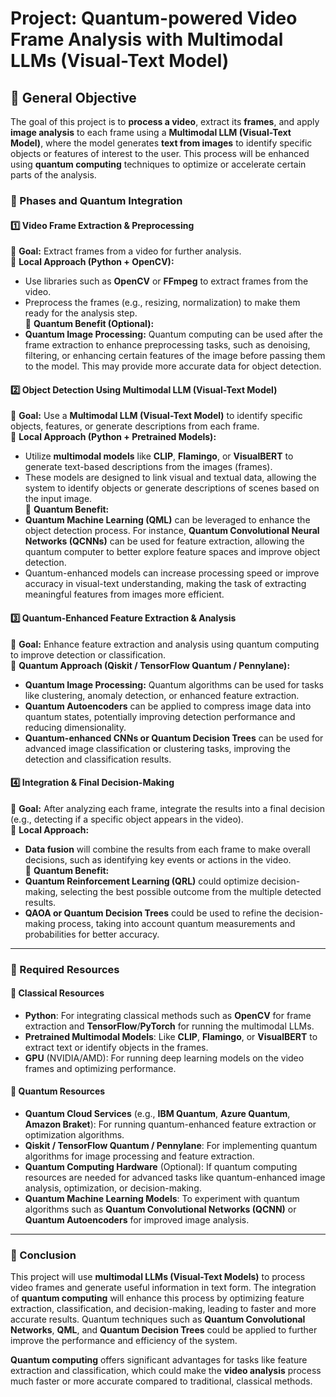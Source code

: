 # **Project: Quantum-powered Video Frame Analysis with Multimodal LLMs (Visual-Text Model)**

## **📌 General Objective**  
The goal of this project is to **process a video**, extract its **frames**, and apply **image analysis** to each frame using a **Multimodal LLM (Visual-Text Model)**, where the model generates **text from images** to identify specific objects or features of interest to the user. This process will be enhanced using **quantum computing** techniques to optimize or accelerate certain parts of the analysis.

### **📌 Phases and Quantum Integration**

#### **1️⃣ Video Frame Extraction & Preprocessing**
📌 **Goal:** Extract frames from a video for further analysis.  
📌 **Local Approach (Python + OpenCV):**
- Use libraries such as **OpenCV** or **FFmpeg** to extract frames from the video.  
- Preprocess the frames (e.g., resizing, normalization) to make them ready for the analysis step.  
📌 **Quantum Benefit (Optional):**  
- **Quantum Image Processing:** Quantum computing can be used after the frame extraction to enhance preprocessing tasks, such as denoising, filtering, or enhancing certain features of the image before passing them to the model. This may provide more accurate data for object detection.

#### **2️⃣ Object Detection Using Multimodal LLM (Visual-Text Model)**
📌 **Goal:** Use a **Multimodal LLM (Visual-Text Model)** to identify specific objects, features, or generate descriptions from each frame.  
📌 **Local Approach (Python + Pretrained Models):**
- Utilize **multimodal models** like **CLIP**, **Flamingo**, or **VisualBERT** to generate text-based descriptions from the images (frames).
- These models are designed to link visual and textual data, allowing the system to identify objects or generate descriptions of scenes based on the input image.  
📌 **Quantum Benefit:**
- **Quantum Machine Learning (QML)** can be leveraged to enhance the object detection process. For instance, **Quantum Convolutional Neural Networks (QCNNs)** can be used for feature extraction, allowing the quantum computer to better explore feature spaces and improve object detection.
- Quantum-enhanced models can increase processing speed or improve accuracy in visual-text understanding, making the task of extracting meaningful features from images more efficient.

#### **3️⃣ Quantum-Enhanced Feature Extraction & Analysis**
📌 **Goal:** Enhance feature extraction and analysis using quantum computing to improve detection or classification.  
📌 **Quantum Approach (Qiskit / TensorFlow Quantum / Pennylane):**
- **Quantum Image Processing:** Quantum algorithms can be used for tasks like clustering, anomaly detection, or enhanced feature extraction.  
- **Quantum Autoencoders** can be applied to compress image data into quantum states, potentially improving detection performance and reducing dimensionality.  
- **Quantum-enhanced CNNs or Quantum Decision Trees** can be used for advanced image classification or clustering tasks, improving the detection and classification results.

#### **4️⃣ Integration & Final Decision-Making**
📌 **Goal:** After analyzing each frame, integrate the results into a final decision (e.g., detecting if a specific object appears in the video).  
📌 **Local Approach:**  
- **Data fusion** will combine the results from each frame to make overall decisions, such as identifying key events or actions in the video.  
📌 **Quantum Benefit:**
- **Quantum Reinforcement Learning (QRL)** could optimize decision-making, selecting the best possible outcome from the multiple detected results.  
- **QAOA or Quantum Decision Trees** could be used to refine the decision-making process, taking into account quantum measurements and probabilities for better accuracy.

---

### **📌 Required Resources**

#### **🔹 Classical Resources**
- **Python**: For integrating classical methods such as **OpenCV** for frame extraction and **TensorFlow**/**PyTorch** for running the multimodal LLMs.  
- **Pretrained Multimodal Models**: Like **CLIP**, **Flamingo**, or **VisualBERT** to extract text or identify objects in the frames.  
- **GPU** (NVIDIA/AMD): For running deep learning models on the video frames and optimizing performance.  

#### **🔹 Quantum Resources**
- **Quantum Cloud Services** (e.g., **IBM Quantum**, **Azure Quantum**, **Amazon Braket**): For running quantum-enhanced feature extraction or optimization algorithms.  
- **Qiskit / TensorFlow Quantum / Pennylane**: For implementing quantum algorithms for image processing and feature extraction.  
- **Quantum Computing Hardware** (Optional): If quantum computing resources are needed for advanced tasks like quantum-enhanced image analysis, optimization, or decision-making.  
- **Quantum Machine Learning Models**: To experiment with quantum algorithms such as **Quantum Convolutional Networks (QCNN)** or **Quantum Autoencoders** for improved image analysis.

---

### **📌 Conclusion**  
This project will use **multimodal LLMs (Visual-Text Models)** to process video frames and generate useful information in text form. The integration of **quantum computing** will enhance this process by optimizing feature extraction, classification, and decision-making, leading to faster and more accurate results. Quantum techniques such as **Quantum Convolutional Networks**, **QML**, and **Quantum Decision Trees** could be applied to further improve the performance and efficiency of the system.

**Quantum computing** offers significant advantages for tasks like feature extraction and classification, which could make the **video analysis** process much faster or more accurate compared to traditional, classical methods.
